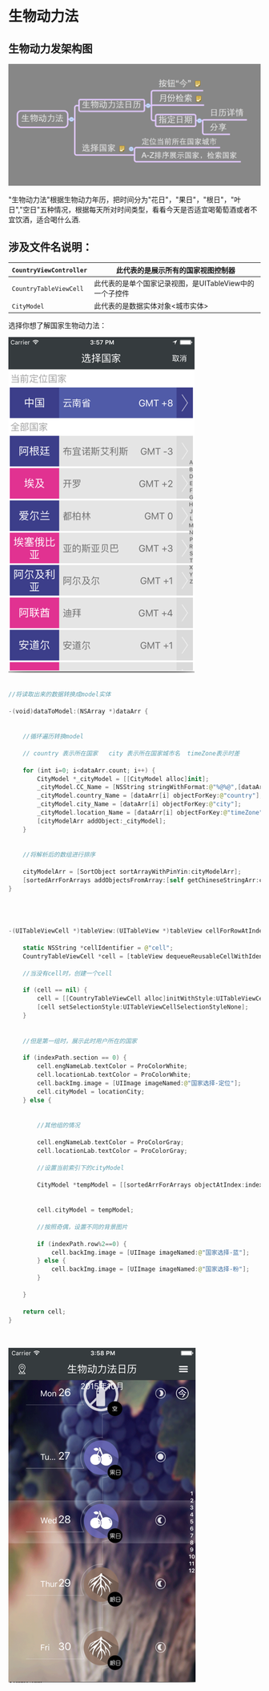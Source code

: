 # 生物动力法


## 生物动力发架构图

![生物动力法](生物动力法.png)


"生物动力法"根据生物动力年历，把时间分为"花日"，"果日"，"根日"，"叶日","空日"五种情况，根据每天所对时间类型，看看今天是否适宜喝葡萄酒或者不宜饮酒，适合喝什么酒.


## 涉及文件名说明：

| ```CountryViewController``` | 此代表的是展示所有的国家视图控制器 |
| -- | -- |
| ```CountryTableViewCell``` | 此代表的是单个国家记录视图，是UITableView中的一个子控件 |
| ```CityModel``` | 此代表的是数据实体对象<城市实体> |






选择你想了解国家生物动力法：

![选择国家](国家.png)



```swift

//将读取出来的数据转换成model实体

-(void)dataToModel:(NSArray *)dataArr {
    
    
    //循环遍历转换model
    
    // country 表示所在国家   city 表示所在国家城市名  timeZone表示时差
    
    for (int i=0; i<dataArr.count; i++) {
        CityModel *_cityModel = [[CityModel alloc]init];
        _cityModel.CC_Name = [NSString stringWithFormat:@"%@%@",[dataArr[i] objectForKey:@"country"],[dataArr[i] objectForKey:@"city"]];
        _cityModel.country_Name = [dataArr[i] objectForKey:@"country"];
        _cityModel.city_Name = [dataArr[i] objectForKey:@"city"];
        _cityModel.location_Name = [dataArr[i] objectForKey:@"timeZone"];
        [cityModelArr addObject:_cityModel];
    }
    
    
    //将解析后的数组进行排序
    
    cityModelArr = [SortObject sortArrayWithPinYin:cityModelArr];
    [sortedArrForArrays addObjectsFromArray:[self getChineseStringArr:cityModelArr]];
}




-(UITableViewCell *)tableView:(UITableView *)tableView cellForRowAtIndexPath:(NSIndexPath *)indexPath {

    static NSString *cellIdentifier = @"cell";
    CountryTableViewCell *cell = [tableView dequeueReusableCellWithIdentifier:cellIdentifier];
    
    //当没有cell时，创建一个cell
    
    if (cell == nil) {
        cell = [[CountryTableViewCell alloc]initWithStyle:UITableViewCellStyleValue1 reuseIdentifier:cellIdentifier];
        [cell setSelectionStyle:UITableViewCellSelectionStyleNone];
    }
    
    
    //但是第一组时，展示此时用户所在的国家
    
    if (indexPath.section == 0) {
        cell.engNameLab.textColor = ProColorWhite;
        cell.locationLab.textColor = ProColorWhite;
        cell.backImg.image = [UIImage imageNamed:@"国家选择-定位"];
        cell.cityModel = locationCity;
    } else {
        
        
        //其他组的情况
        
        cell.engNameLab.textColor = ProColorGray;
        cell.locationLab.textColor = ProColorGray;
        
        //设置当前索引下的cityModel
        
        CityModel *tempModel = [[sortedArrForArrays objectAtIndex:indexPath.section-1] objectAtIndex:indexPath.row];
    

        cell.cityModel = tempModel;
        
        //按照奇偶，设置不同的背景图片
        
        if (indexPath.row%2==0) {
            cell.backImg.image = [UIImage imageNamed:@"国家选择-蓝"];
        } else {
            cell.backImg.image = [UIImage imageNamed:@"国家选择-粉"];
        }
        
    }
    
    return cell;
}




```


![生物动力发日历](生物动力法日历.png)



```swift



```






